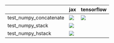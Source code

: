 |                        | jax                                                                                                                                                                                    | tensorflow                                                                                                                                                                         |
|:-----------------------|:---------------------------------------------------------------------------------------------------------------------------------------------------------------------------------------|:-----------------------------------------------------------------------------------------------------------------------------------------------------------------------------------|
| test_numpy_concatenate | <a href="https://github.com/unifyai/ivy/actions/runs/3653987475/jobs/6174002234" rel="noopener noreferrer" target="_blank"><img src=https://img.shields.io/badge/-failure-red></a>     | <a href="https://github.com/unifyai/ivy/actions/runs/3698505374/jobs/6264798692" rel="noopener noreferrer" target="_blank"><img src=https://img.shields.io/badge/-failure-red></a> |
| test_numpy_stack       | <a href="https://github.com/unifyai/ivy/actions/runs/3662296156/jobs/6191300752" rel="noopener noreferrer" target="_blank"><img src=https://img.shields.io/badge/-success-success></a> |                                                                                                                                                                                    |
| test_numpy_hstack      | <a href="https://github.com/unifyai/ivy/actions/runs/3672418718/jobs/6208570915" rel="noopener noreferrer" target="_blank"><img src=https://img.shields.io/badge/-success-success></a> |                                                                                                                                                                                    |